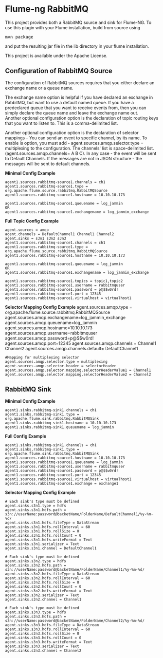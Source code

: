 Flume-ng RabbitMQ
========

This project provides both a RabbitMQ source and sink for Flume-NG.  To use this plugin with your Flume installation, build from source using

<pre>mvn package</pre>

and put the resulting jar file in the lib directory in your flume installation.

This project is available under the Apache License.  

Configuration of RabbitMQ Source
------
The configuration of RabbitMQ sources requires that you either declare an exchange name or a queue name.

The exchange name option is helpful if you have declared an exchange in RabbitMQ, but want to use a
default named queue.  If you have a predeclared queue that you want to receive events from, then you can simply declare
the queue name and leave the exchange name out.  
Another optional configuration option is the declaration of topic routing keys that you want to listen to.  This is a comma-delimited list.

Another optional configuration option is the declaration of selector mappings - You can send an event to specific channel, by its name.
To enable is option, you must add - agent.sources.amqp.selector.type = multiplexing to the configuration.
The channels' list is space-delimited list.(agent.sources.amqp.channels= A B C). In any case - the event will be sent to Default Channels.
If the messages are not in JSON structure - the messages will be sent to default channels.

**Minimal Config Example**

	agent1.sources.rabbitmq-source1.channels = ch1  
	agent1.sources.rabbitmq-source1.type = org.apache.flume.source.rabbitmq.RabbitMQSource  
	agent1.sources.rabbitmq-source1.hostname = 10.10.10.173  
	
	agent1.sources.rabbitmq-source1.queuename = log_jammin 
	OR
	agent1.sources.rabbitmq-source1.exchangename = log_jammin_exchange

**Full Topic Config Example**

	agent.sources = amqp
	agent.channels = DefaultChannel1 Channel1 Channel2
	agent.sinks = s3n1 s3n2 s3n3
	agent1.sources.rabbitmq-source1.channels = ch1  
	agent1.sources.rabbitmq-source1.type = org.apache.flume.source.rabbitmq.RabbitMQSource  
	agent1.sources.rabbitmq-source1.hostname = 10.10.10.173  
	
	agent1.sources.rabbitmq-source1.queuename = log_jammin
	OR
	agent1.sources.rabbitmq-source1.exchangename = log_jammin_exchange
	
	agent1.sources.rabbitmq-source1.topics = topic1,topic2
	agent1.sources.rabbitmq-source1.username = rabbitmquser
	agent1.sources.rabbitmq-source1.password = p@$$w0rd!
	agent1.sources.rabbitmq-source1.port = 12345
	agent1.sources.rabbitmq-source1.virtualhost = virtualhost1

**Selector Mapping Config Example**
	agent.sources.amqp.type = org.apache.flume.source.rabbitmq.RabbitMQSource
	agent.sources.amqp.exchangename=log_jammin_exchange
	agent.sources.amqp.queuename=log_jammin
	agent.sources.amqp.hostname=10.10.10.173
	agent.sources.amqp.username=rabbitmquser
	agent.sources.amqp.password=p@$$w0rd!
	agent.sources.amqp.port=12345
	agent.sources.amqp.channels = Channel1 Channel2
	agent.sources.amqp.channels.default= DefaultChannel1

	#Mapping for multiplexing selector
	agent.sources.amqp.selector.type = multiplexing
	agent.sources.amqp.selector.header = selectorHeader
	agent.sources.amqp.selector.mapping.selectorHeaderValue1 = Channel1
	agent.sources.amqp.selector.mapping.selectorHeaderValue2 = Channel2

RabbitMQ Sink
------
**Minimal Config Example**

	agent1.sinks.rabbitmq-sink1.channels = ch1  
	agent1.sinks.rabbitmq-sink1.type = org.apache.flume.sink.rabbitmq.RabbitMQSink  
	agent1.sinks.rabbitmq-sink1.hostname = 10.10.10.173  
	agent1.sinks.rabbitmq-sink1.queuename = log_jammin

**Full Config Example**

	agent1.sinks.rabbitmq-sink1.channels = ch1  
	agent1.sinks.rabbitmq-sink1.type = org.apache.flume.sink.rabbitmq.RabbitMQSink  
	agent1.sources.rabbitmq-source1.hostname = 10.10.10.173  
	agent1.sources.rabbitmq-source1.queuename = log_jammin
	agent1.sources.rabbitmq-source1.username = rabbitmquser
	agent1.sources.rabbitmq-source1.password = p@$$w0rd!
	agent1.sources.rabbitmq-source1.port = 12345
	agent1.sources.rabbitmq-source1.virtualhost = virtualhost1
	agent1.sources.rabbitmq-source1.exchange = exchange1

**Selector Mapping Config Example**

	# Each sink's type must be defined
	agent.sinks.s3n1.type = hdfs
	agent.sinks.s3n1.hdfs.path = s3n://userName:password@backetName/FolderName/DefaultChannel1/%y-%m-%d/
	agent.sinks.s3n1.hdfs.fileType = DataStream
	agent.sinks.s3n1.hdfs.rollInterval = 60
	agent.sinks.s3n1.hdfs.rollSize = 0
	agent.sinks.s3n1.hdfs.rollCount = 0
	agent.sinks.s3n1.hdfs.writeFormat = Text
	agent.sinks.s3n1.serializer = Text
	agent.sinks.s3n1.channel = DefaultChannel1

	# Each sink's type must be defined
	agent.sinks.s3n2.type = hdfs
	agent.sinks.s3n2.hdfs.path = s3n://userName:password@backetName/FolderName/Channel1/%y-%m-%d/
	agent.sinks.s3n2.hdfs.fileType = DataStream
	agent.sinks.s3n2.hdfs.rollInterval = 60
	agent.sinks.s3n2.hdfs.rollSize = 0
	agent.sinks.s3n2.hdfs.rollCount = 0
	agent.sinks.s3n2.hdfs.writeFormat = Text
	agent.sinks.s3n2.serializer = Text
	agent.sinks.s3n2.channel = Channel1

	# Each sink's type must be defined
	agent.sinks.s3n3.type = hdfs
	agent.sinks.s3n3.hdfs.path = s3n://userName:password@backetName/FolderName/Channel2/%y-%m-%d/
	agent.sinks.s3n3.hdfs.fileType = DataStream
	agent.sinks.s3n3.hdfs.rollInterval = 60
	agent.sinks.s3n3.hdfs.rollSize = 0
	agent.sinks.s3n3.hdfs.rollCount = 0
	agent.sinks.s3n3.hdfs.writeFormat = Text
	agent.sinks.s3n3.serializer = Text
	agent.sinks.s3n3.channel = Channel2




